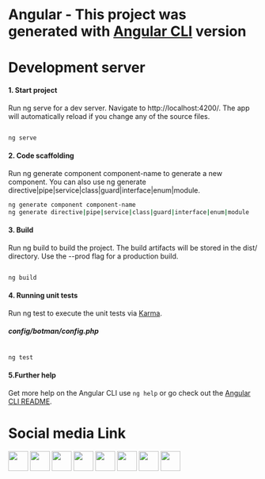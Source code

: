 # Angular - This project was generated with [Angular CLI](https://github.com/angular/angular-cli) version

# Development server

#### 1. Start project
Run ng serve for a dev server. Navigate to http://localhost:4200/. The app will automatically reload if you change any of the source files.

```bash

ng serve

```

#### 2. Code scaffolding
Run ng generate component component-name to generate a new component. You can also use ng generate directive|pipe|service|class|guard|interface|enum|module.

```bash
ng generate component component-name
ng generate directive|pipe|service|class|guard|interface|enum|module

```

#### 3. Build

Run ng build to build the project. The build artifacts will be stored in the dist/ directory. Use the --prod flag for a production build.

```bash

ng build

```

#### 4. Running unit tests

Run ng test to execute the unit tests via [Karma](https://karma-runner.github.io).

##### config/botman/config.php

```bash

ng test

```

#### 5.Further help

Get more help on the Angular CLI use `ng help` or go check out the [Angular CLI README](https://github.com/angular/angular-cli/blob/master/README.md).


# Social media Link	

<a href="https://www.facebook.com/Tecoreng" target="_blank"><img src="https://www.vectorlogo.zone/logos/facebook/facebook-icon.svg" width="40" height="40"/></a>
<a href="https://www.instagram.com/Technical_Core_Engineers" target="_blank"><img src="https://www.vectorlogo.zone/logos/instagram/instagram-icon.svg" width="40" height="40"/></a>
<a href="https://twitter.com/tecoreng" target="_blank"><img src="https://www.vectorlogo.zone/logos/twitter/twitter-icon.svg" width="40" height="40"/></a>
<a href="https://linkdin.com/company/tecoreng" target="_blank"><img src="https://www.vectorlogo.zone/logos/linkedin/linkedin-icon.svg" width="40" height="40"/></a>
<a href="https://in.pinterest.com/TechnicalCoreEngineers" target="_blank"><img src="https://www.vectorlogo.zone/logos/pinterest/pinterest-icon.svg" width="40" height="40"/></a>
<a href="https://medium.com/@Tecoreng" target="_blank"><img src="https://www.vectorlogo.zone/logos/medium/medium-icon.svg" width="40" height="40"/></a>
<a href="https://dribbble.com/TechnicalCoreEngineers" target="_blank"><img src="https://www.vectorlogo.zone/logos/dribbble/dribbble-icon.svg" width="40" height="40"/></a>
<a href="https://www.behance.net/Tecoreng" target="_blank"><img src="https://www.vectorlogo.zone/logos/behance/behance-icon.svg" width="40" height="40"/></a>